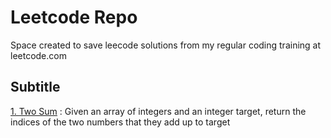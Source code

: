 # Leetcode Repo
Space created to save leecode solutions from my regular coding training at leetcode.com 


## Subtitle 
[1. Two Sum](https://github.com/eflopezruiz/Leetcode/blob/1d883485c91dce246e005c4122665d9d4c56b702/Leetcode_solutions/1.Two_Sum.py) : Given an array of integers and an integer target, return the indices of the two numbers that they add up to target
